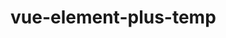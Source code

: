 <!--
 * @Author: 程英明
 * @Date: 2022-03-21 15:49:21
 * @LastEditTime: 2022-03-21 15:49:27
 * @LastEditors: 程英明
 * @Description: 
 * @FilePath: \doc-man\docs\devframe\vue-element-plus-temp\index.md
 * QQ:504875043@qq.com
-->
# vue-element-plus-temp